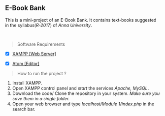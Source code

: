 ## E-Book Bank
<p>This is a mini-project of an E-Book Bank. It contains text-books suggested in the syllabus(<i>R-2017</i>) of <i>Anna University</i>.</p><br/>

> Software Requirements

  - [X] <a href="https://www.apachefriends.org/download.html">XAMPP [Web Server]</a><br/>
  - [x] <a href="https://atom.io/">Atom [Editor]</a><br/>


> How to run the project ?

1. Install XAMPP.<br/>
2. Open XAMPP control panel and <i>start</i> the services <i>Apache, MySQL</i>.<br/>
3. Download the code/ Clone the repository in your system.<i> Make sure you save them in a single folder.</i><br/>
4. Open your web browser and type <i>localhost/Module 1/index.php</i> in the search bar.

